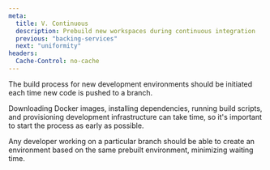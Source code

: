 ```yaml
---
meta:
  title: V. Continuous
  description: Prebuild new workspaces during continuous integration
  previous: "backing-services"
  next: "uniformity"
headers:
  Cache-Control: no-cache
---
```


The build process for new development environments should be initiated each time new code is pushed to a branch.

Downloading Docker images, installing dependencies, running build scripts, and provisioning development infrastructure can take time, so it's important to start the process as early as possible.

Any developer working on a particular branch should be able to create an environment based on the same prebuilt environment, minimizing waiting time.
